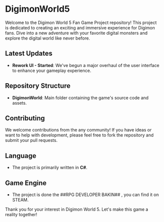 # DigimonWorld5

Welcome to the Digimon World 5 Fan Game Project repository! This project is dedicated to creating an exciting and immersive experience for Digimon fans. Dive into a new adventure with your favorite digital monsters and explore the digital world like never before.

## Latest Updates
- **Rework UI - Started**: We've begun a major overhaul of the user interface to enhance your gameplay experience.

## Repository Structure
- **DigimonWorld**: Main folder containing the game's source code and assets.

## Contributing
We welcome contributions from the any community! If you have ideas or want to help with development, please feel free to fork the repository and submit your pull requests.

## Language
- The project is primarily written in **C#**.

## Game Engine
- The project is done the ##RPG DEVELOPER BAKIN## , you can find it on STEAM.

Thank you for your interest in Digimon World 5. Let's make this game a reality together!
